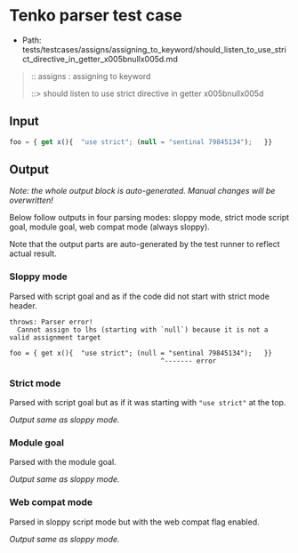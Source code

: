 # Tenko parser test case

- Path: tests/testcases/assigns/assigning_to_keyword/should_listen_to_use_strict_directive_in_getter_x005bnullx005d.md

> :: assigns : assigning to keyword
>
> ::> should listen to use strict directive in getter x005bnullx005d

## Input

`````js
foo = { get x(){  "use strict"; (null = "sentinal 79845134");   }}
`````

## Output

_Note: the whole output block is auto-generated. Manual changes will be overwritten!_

Below follow outputs in four parsing modes: sloppy mode, strict mode script goal, module goal, web compat mode (always sloppy).

Note that the output parts are auto-generated by the test runner to reflect actual result.

### Sloppy mode

Parsed with script goal and as if the code did not start with strict mode header.

`````
throws: Parser error!
  Cannot assign to lhs (starting with `null`) because it is not a valid assignment target

foo = { get x(){  "use strict"; (null = "sentinal 79845134");   }}
                                      ^------- error
`````

### Strict mode

Parsed with script goal but as if it was starting with `"use strict"` at the top.

_Output same as sloppy mode._

### Module goal

Parsed with the module goal.

_Output same as sloppy mode._

### Web compat mode

Parsed in sloppy script mode but with the web compat flag enabled.

_Output same as sloppy mode._
